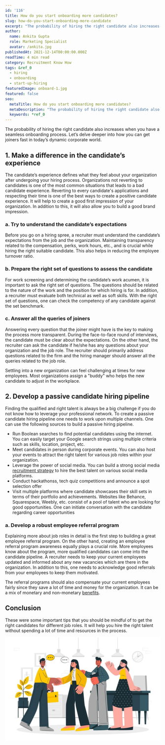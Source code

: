 ```yaml
---
id: '116'
title: How do you start onboarding more candidates?
slug: how-do-you-start-onboarding-more-candidate
excerpt: "The probability of hiring the right candidate also increases when you have a seamless onboarding process. Let’s delve deeper into how you can get joiners fast in today’s dynamic corporate world.\_\n\n<!..."
author:
  name: Ankita Gupta
  role: Marketing Specialist
  avatar: /ankita.jpg
publishedAt: 2021-12-14T00:00:00.000Z
readTime: 4 min read
category: Recruitment Know How
tags: &ref_0
  - hiring
  - onboarding
  - start-up-hiring
featuredImage: onboard-1.jpg
featured: false
seo:
  metaTitle: How do you start onboarding more candidates?
  metaDescription: "The probability of hiring the right candidate also increases when you have a seamless onboarding process. Let’s delve deeper into how you can get joiners fast in today’s dynamic corporate world.\_\n\n<!..."
  keywords: *ref_0
---
```


The probability of hiring the right candidate also increases when you have a seamless onboarding process. Let’s delve deeper into how you can get joiners fast in today’s dynamic corporate world. 

<!--more-->

## **1\. Make a difference in the candidate’s experience**

The candidate’s experience defines what they feel about your organization after undergoing your hiring process. Organizations not reverting to candidates is one of the most common situations that leads to a bad candidate experience. Reverting to every candidate's applications and respecting their time is one of the best ways to create a positive candidate experience. It will help to create a good first impression of your organization. In addition to this, it will also allow you to build a good brand impression.

### a. **Try to understand the candidate’s expectations**

Before you go on a hiring spree, a recruiter must understand the candidate’s expectations from the job and the organization. Maintaining transparency related to the compensation, perks, work hours, etc., and is crucial while hiring the right suitable candidate. This also helps in reducing the employee turnover ratio.

### b. **Prepare the right set of questions to assess the candidate**

For work screening and determining the candidate’s work acumen, it is important to ask the right set of questions. The questions should be related to the nature of the work and the position for which hiring is for. In addition, a recruiter must evaluate both technical as well as soft skills. With the right set of questions, one can check the competency of any candidate against the set benchmark.

### c. **Answer all the queries of joiners** 

Answering every question that the joiner might have is the key to making the process more transparent. During the face-to-face round of interviews, the candidate must be clear about the expectations. On the other hand, the recruiter can ask the candidate if he/she has any questions about your organization and the job role. The recruiter should primarily address questions related to the firm and the hiring manager should answer all the queries related to the job role.

Settling into a new organization can feel challenging at times for new employees. Most organizations assign a "buddy" who helps the new candidate to adjust in the workplace.  

## **2\. Develop a passive candidate hiring pipeline**

Finding the qualified and right talent is always be a big challenge if you do not know how to leverage your professional network. To create a passive candidate hiring pipeline one needs to work upon multiple channels. One can use the following sources to build a passive hiring pipeline.

- Run Boolean searches to find potential candidates using the internet. You can easily target your Google search strings using multiple criteria such as skills, location, project, etc.
- Meet candidates in person during corporate events. You can also host your events to attract the right talent for various job roles within your organization.
- Leverage the power of social media. You can build a strong social media [recruitment strategy](https://www.thetalentpool.ai/blogs/3-unknown-recruitment-strategies-for-niche-hiring/) to hire the best talent on various social media platforms.
- Conduct hackathonss, tech quiz competitions and announce a spot selection offer
- Visit multiple platforms where candidate showcases their skill sets in terms of their portfolio and achievements. Websites like Behance, Squarespace, Weebly, etc. consist of a pool of talent who are looking for good opportunities. One can initiate conversation with the candidate regarding career opportunities

### a. **Develop a robust employee referral program**

Explaining more about job roles in detail is the first step to building a great employee referral program. On the other hand, creating an employee referral program awareness equally plays a crucial role. More employees know about the program, more qualified candidates can come into the candidate pipeline. A recruiter needs to keep your current employees updated and informed about any new vacancies which are there in the organization. In addition to this, one needs to acknowledge good referrals from your employees to keep them motivated. 

The referral programs should also compensate your current employees fairly since they save a lot of time and money for the organization. It can be a mix of monetary and non-monetary [benefits](https://www.thetalentpool.ai/recruitment-management-software-benefits/).

## **Conclusion** 

These were some important tips that you should be mindful of to get the right candidates for different job roles. It will help you hire the right talent without spending a lot of time and resources in the process.

![candidate-onboarding ](images/onboard-1-1024x682.jpg)
